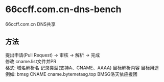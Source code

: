# 66ccff.com.cn-dns-bench
66ccff.com.cn DNS共享  
## 方法
提出申请(Pull Request) -> 审核 -> 解析 -> 完成  
修改 cname.list文件并PR  
格式: 域名解析名 记录类型(支持A、CNAME、AAAA) 目标解析内容 目标用途  
例如: bmsg CNAME cname.bytemetasg.top BMSG洛天依应援团
